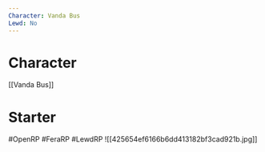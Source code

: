 ```yaml
---
Character: Vanda Bus
Lewd: No
---
```

# Character
[[Vanda Bus]]

# Starter


#OpenRP #FeraRP #LewdRP
![[425654ef6166b6dd413182bf3cad921b.jpg]]